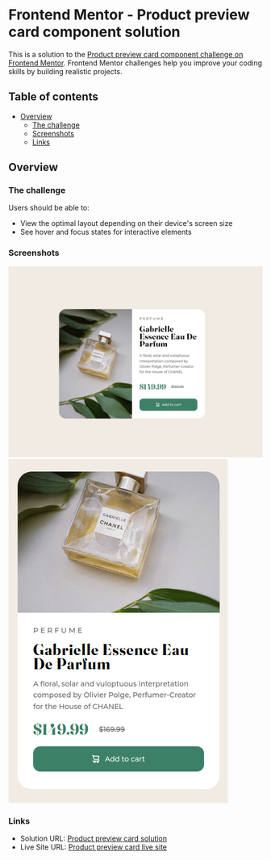 # Frontend Mentor - Product preview card component solution

This is a solution to the [Product preview card component challenge on Frontend Mentor](https://www.frontendmentor.io/challenges/product-preview-card-component-GO7UmttRfa). Frontend Mentor challenges help you improve your coding skills by building realistic projects. 

## Table of contents

- [Overview](#overview)
  - [The challenge](#the-challenge)
  - [Screenshots](#screenshot)
  - [Links](#links)

## Overview

### The challenge

Users should be able to:

- View the optimal layout depending on their device's screen size
- See hover and focus states for interactive elements

### Screenshots

![](./screenshots/desktop.png)
![](./screenshots/mobile.png)


### Links

- Solution URL: [Product preview card solution](https://www.frontendmentor.io/solutions/simple-card-with-plain-html-css-ZhH0QcOyb9)
- Live Site URL: [Product preview card live site](https://alexpergar.github.io/product_preview_card/)

